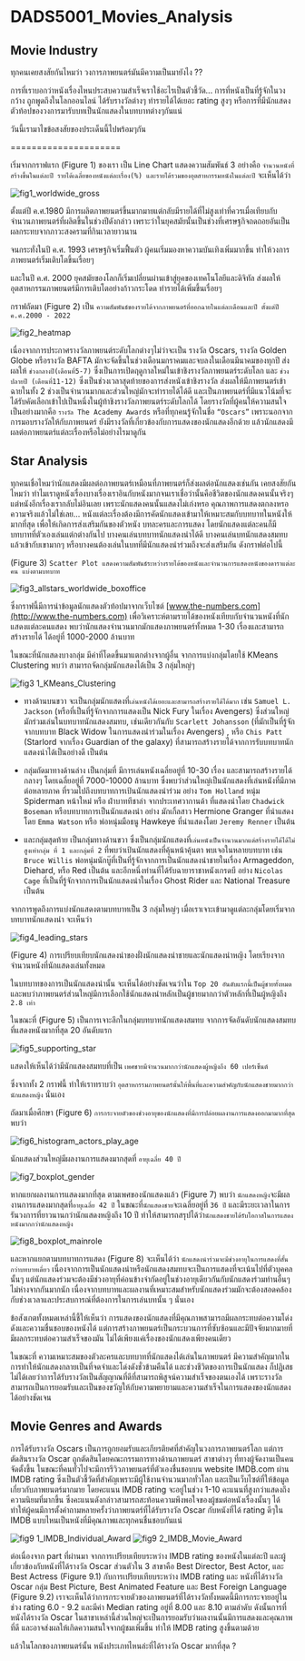 # DADS5001_Movies_Analysis

## Movie Industry
ทุกคนเคยสงสัยกันไหมว่า วงการภาพยนตร์มันมีความเป็นมายังไง ?? 

การที่เราบอกว่าหนังเรื่องไหนประสบความสำเร็จเราใช้อะไรเป็นตัวชี้วัด...
การที่หนังเป็นที่รู้จักในวงกว้าง ถูกพูดถึงในโลกออนไลน์ ได้รับรางวัลต่างๆ ทำรายได้ได้เยอะ rating สูงๆ หรือการที่มีนักแสดงตัวท้อปของวงการมารับบทเป็นนักแสดงในบทบาทต่างๆกันแน่

วันนี้เรามาไขข้อสงสัยของประเด็นนี้ไปพร้อมๆกัน

=====================

เริ่มจากกราฟแรก (Figure 1) ของเรา เป็น Line Chart แสดงความสัมพันธ์ 3 อย่างคือ `จำนวนหนังที่สร้างขึ้นในแต่ละปี รายได้เฉลี่ยของหนังแต่ละเรื่อง(%) และรายได้รวมของอุตสาหกรรมหนังในแต่ละปี` จะเห็นได้ว่า

![fig1_worldwide_gross](https://github.com/y-lims/DADS5001_Movies_Analysis/assets/65383312/3271a133-dc99-43c1-94d5-295151ea8d20)

ตั้งแต่ปี ค.ศ.1980 มีการผลิตภาพยนตร์ขึ้นมากมายแต่กลับมีรายได้ที่ไม่สูงเท่าที่ควรเมื่อเทียบกับจำนวนภาพยนตร์ที่ผลิตขึ้นในช่วงปีดังกล่าว เพราะว่าในยุคสมัยนั้นเป็นช่วงที่เศรษฐกิจถดถอยอันเป็นผลกระทบจากภาวะสงครามที่กินเวลายาวนาน 

จนกระทั่งในปี ค.ศ. 1993 เศรษฐกิจเริ่มฟื้นตัว ผู้คนเริ่มมองหาความบันเทิงเพิ่มมากขึ้น ทำให้วงการภาพยนตร์เริ่มเติบโตขึ้นเรื่อยๆ 

และในปี ค.ศ. 2000 ยุคสมัยของโลกก็เริ่มเปลี่ยนผ่านเข้าสู่ยุคของเทคโนโลยีและดิจิทัล ส่งผลให้อุตสาหกรรมภาพยนตร์มีการเติบโตอย่างก้าวกระโดด ทำรายได้เพิ่มขึ้นเรื่อยๆ


กราฟถัดมา (Figure 2) เป็น `ความสัมพันธ์ของรายได้จากภาพยนตร์ที่ออกฉายในแต่ละเดือนและปี ตั้งแต่ปี ค.ศ.2000 - 2022`

![fig2_heatmap](https://github.com/y-lims/DADS5001_Movies_Analysis/assets/65383312/3d81c195-1826-42e8-a48b-faa0e4bfc671)

เนื่องจากการประกาศรางวัลภาพยนต์ระดับโลกต่างๆไม่ว่าจะเป็น รางวัล Oscars, รางวัล Golden Globe หรือรางวัล BAFTA มักจะจัดขึ้นในช่วงเดือนมกราคมและจบลงในเดือนมีนาคมของทุกปี 
ส่งผลให้ `ช่วงกลางปี(เดือนที่5-7)` ซึ่งเป็นการเปิดฤดูกาลใหม่ในเข้าชิงรางวัลภาพยนตร์ระดับโลก และ `ช่วงปลายปี (เดือนที่11-12)` ซึ่งเป็นช่วงเวลาสุดท้ายของการส่งหนังเข้าชิงรางวัล ส่งผลให้มีภาพยนตร์เข้าฉายในทั้ง 2 ช่วงเป็นจำนวนมากและส่วนใหญ่มักจะทำรายได้ได้ดี และเป็นภาพยนตร์ที่มีแนวโน้มที่จะได้รับคัดเลือกเข้าไปเป็นหนึ่งในผู้ท้าชิงรางวัลภาพยนตร์ระดับโลกได้ โดยรางวัลที่ผู้คนให้ความสนใจเป็นอย่างมากคือ `รางวัล The Academy Awards` หรือที่ทุกคนรู้จักในชื่อ `“Oscars”` เพราะนอกจากการมอบรางวัลให้กับภาพยนตร์ ยังมีรางวัลที่เกี่ยวข้องกับการแสดงของนักแสดงอีกด้วย แล้วนักแสดงมีผลต่อภาพยนตร์แต่ละเรื่องหรือไม่อย่างไรมาดูกัน

## Star Analysis
ทุกคนเชื่อไหมว่านักแสดงมีผลต่อภาพยนตร์เหมือนที่ภาพยนตร์ก็ส่งผลต่อนักแสดงเช่นกัน เคยสงสัยกันไหมว่า ทำไมเราดูหนังเรื่องบางเรื่องเราอินกับหนังมากจนเราเชื่อว่านั้นคือชีวิตของนักแสดงคนนั้นจริงๆ แต่หนังอีกเรื่องเรากลับไม่อินเลย เพราะนักแสดงคนนั้นแสดงไม่เก่งหรอ คุณภาพการแสดงตกลงหรอ ความจริงแล้วไม่ใช่เลย... หนังแต่ละเรื่องต้องมีการคัดนักแสดงเข้ามาให้เหมาะสมกับบทบาทในหนังให้มากที่สุด เพื่อให้เกิดการส่งเสริมกันของตัวหนัง บทละครและการแสดง โดยนักแสดงแต่ละคนก็มีบทบาทที่ตัวเองเล่นแต่กต่างกันไป บางคนเล่นบทบาทนักแสดงนำได้ดี บางคนเล่นบทนักแสดงสมทบแล้วเข้ากับเขามากๆ หรือบางคนต้องเล่นในบทที่มีนักแสดงนำร่วมถึงจะส่งเสริมกัน ดังกราฟต่อไปนี้

(Figure 3) `Scatter Plot แสดงความสัมพันธ์ระหว่างรายได้ของหนังและจำนวนการแสดงหนังของดาราแต่ละคน แบ่งตามบทบาท` 

![fig3_allstars_worldwide_boxoffice](https://github.com/y-lims/DADS5001_Movies_Analysis/assets/65383312/efa30424-f734-465d-94c9-9d7419b91278)

ซึ่งกราฟนี้มีการนำข้อมูลนักแสดงตัวท้อปมาจากเว็บไซต์ [www.the-numbers.com](http://www.the-numbers.com) เพื่อวิเคราะห์ตามรายได้ของหนังเทียบกับจำนวนหนังที่นักแสดงแต่ละคนแสดง พบว่านักแสดงจำนวนมากมักแสดงภาพยนตร์ทั้งหมด 1-30 เรื่องและสามารถสร้างรายได้ ได้อยู่ที่ 1000-2000 ล้านบาท 

ในขณะที่นักแสดงบางกลุ่ม มีค่าที่โดดขึ้นมาแตกต่างจากผู้อื่น จากการแบ่งกลุ่มโดยใช้ KMeans Clustering พบว่า สามารถจัดกลุ่มนักแสดงได้เป็น 3 กลุ่มใหญ่ๆ 

![fig3 1_KMeans_Clustering](https://github.com/y-lims/DADS5001_Movies_Analysis/assets/65383312/b1d352e8-816f-4441-8be8-e3010ea3f88b)

- ทางด้านบนขวา จะเป็นกลุ่มนักแสดงที่`เล่นหนังได้เยอะและสามารถสร้างรายได้ได้มาก` เช่น `Samuel L. Jackson` (หรือที่เป็นที่รู้จักจากการแสดงเป็น Nick Fury ในเรื่อง Avengers) ซึ่งส่วนใหญ่มักร่วมเล่นในบทบาทนักแสดงสมทบ, เช่นเดียวกันกับ `Scarlett Johansson` (ที่มักเป็นที่รู้จักจากบทบาท Black Widow ในการแสดงนำร่วมในเรื่อง Avengers) , หรือ `Chis Patt` (Starlord จากเรื่อง Guardian of the galaxy) ที่สามารถสร้างรายได้จากการรับบทบาทนักแสดงนำได้เป็นอย่างดี เป็นต้น

- กลุ่มถัดมาทางด้านล่าง เป็นกลุ่มที่ มีการเล่นหนังเฉลี่ยอยู่ที่ 10-30 เรื่อง และสามารถสร้างรายได้กลางๆ โดยเฉลี่ยอยู่ที่ 7000-10000 ล้านบาท ซึ่งพบว่าส่วนใหญ่เป็นนักแสดงที่เล่นหนังที่มีภาคต่อหลายภาค ที่รวมไปถึงบทบาทการเป้นนักแสดงนำร่วม อย่าง `Tom Holland` หนุ่ม Spiderman หน้าใหม่ หรือ ฝ่าบาททีชาล่า จากประเทศวากานด้า ที่แสดงนำโดย `Chadwick Boseman` หรือบทบาทการเป็นนักแสดงนำ อย่าง มักเกิ้ลสาว Hermione Granger ที่นำแสดงโดย `Emma Watson` หรือ พ่อหนุ่มมือธนู Hawkeye ที่นำแสดงโดย `Jeremy Renner` เป็นต้น 

- และกลุ่มสุดท้าย เป็นกลุ่มทางด้านขวา ซึ่งเป็นกลุ่มนักแสดงที่`เล่นหนังเป็นจำนวนมากแต่สร้างรายได้ได้ไม่สูงเท่ากลุ่ม ที่ 1 และกลุ่มที่ 2` ที่พบว่าเป้นนักแสดงที่คุ้นหน้าคุ้นตา พบเจอในหลายบทบาท เช่น `Bruce Willis` พ่อหนุ่มนักบู๊ที่เป็นที่รู้จักจากการเป็นนักแสดงนำชายในเรื่อง Armageddon, Diehard, หรือ Red เป็นต้น และอีกหนึ่งท่านที่ได้รับฉายาราชาหนังเกรดบี อย่าง `Nicolas Cage` ที่เป็นที่รู้จักจากการเป็นนักแสดงนำในเรื่อง Ghost Rider และ National Treasure เป็นต้น

จากการพูดถึงการแบ่งนักแสดงตามบทบาทเป็น 3 กลุ่มใหญ่ๆ เมื่อเราเจาะเข้ามาดูแต่ละกลุ่มโดยเริ่มจากบทบาทนักแสดงนำ จะเห็นว่า 

![fig4_leading_stars](https://github.com/y-lims/DADS5001_Movies_Analysis/assets/65383312/51ffaa39-3133-4837-9e75-a4f326bcff46)

(Figure 4) การเปรียบเทียบนักแสดงนำของฝั่งนักแสดงนำชายและนักแสดงนำหญิง โดยเรียงจากจำนวนหนังที่นักแสดงเล่นทั้งหมด 

ในบทบาทของการเป็นนักแสดงนำนั้น จะเห็นได้อย่างชัดเจนว่าใน `Top 20 อันดับแรกนี้เป็นผู้ชายทั้งหมด` และพบว่าภาพยนตร์ส่วนใหญ่มีการเลือกใช้นักแสดงนำหลักเป็นผู้ชายมากกว่าตัวหลักที่เป็นผู้หญิงถึง `2.8 เท่า`

ในขณะที่ (Figure 5) เป็นการเจาะลึกในกลุ่มบทบาทนักแสดงสมทบ จากการจัดอันดับนักแสดงสมทบที่แสดงหนังมากที่สุด 20 อันดับแรก

![fig5_supporting_star](https://github.com/y-lims/DADS5001_Movies_Analysis/assets/65383312/f44a5c4b-bb26-4f34-8fbf-19b8a96647c9)

แสดงให้เห็นได้ว่ามีนักแสดงสมทบที่เป็น `เพศชายมีจำนวนมากกว่านักแสดงผู้หญิงถึง 60 เปอร์เซ็นต์`

ซึ่งจากทั้ง 2 กราฟนี้ ทำให้เราทราบว่า `อุตสาหกรรมภาพยนตร์นั้นให้พื้นที่และความสำคัญกับนักแสดงชายมากกว่านักแสดงหญิง` นั่นเอง

ถัดมาเมื่อศึกษา (Figure 6) `การกระจายตัวของช่วงอายุของนักแสดงที่มีการปล่อยผลงานการแสดงออกมามากที่สุด` พบว่า

![fig6_histogram_actors_play_age](https://github.com/y-lims/DADS5001_Movies_Analysis/assets/65383312/8afdd619-8b83-423c-bbef-44cf83cd944e)

นักแสดงส่วนใหญ่มีผลงานการแสดงมากสุดที่ `อายุเฉลี่ย 40 ปี` 

![fig7_boxplot_gender](https://github.com/y-lims/DADS5001_Movies_Analysis/assets/65383312/c58d33b6-fa24-4b3f-b4fc-386fd5f083f8)

หากแยกผลงานการแสดงมากที่สุด ตามเพศของนักแสดงแล้ว (Figure 7) พบว่า `นักแสดงหญิง`จะมีผลงานการแสดงมากสุดที่`อายุเฉลี่ย 42 ปี` ในขณะที่`นักแสดงชาย`จะเฉลี่ยอยู่ที่ `36 ปี` และมีระยะเวลาในการรันวงการที่ยาวนานกว่านักแสดงหญิงถึง 10 ปี ทำให้สามารถสรุปได้ว่า`นักแสดงชายได้รับโอกาสในการแสดงหนังมากกว่านักแสดงหญิง`

![fig8_boxplot_mainrole](https://github.com/y-lims/DADS5001_Movies_Analysis/assets/65383312/b62c4788-be23-4c6a-96dc-9823c9225a13)

และหากแยกตามบทบาทการแสดง (Figure 8) จะเห็นได้ว่า `นักแสดงนำร่วมจะมีช่วงอายุในการแสดงที่สั้นกว่าบทบาทเดี่ยว` เนื่องจากการเป็นนักแสดงนำหรือนักแสดงสมทบจะเป็นการแสดงที่จะเน้นไปที่ตัวบุคคลนั้นๆ แต่นักแสดงร่วมจะต้องมีช่วงอายุที่ค่อนข้างจำกัดอยู่ในช่วงอายุเดียวกันกับนักแสดงร่วมท่านอื่นๆ ไม่ห่างจากกันมากนัก เนื่องจากบทบาทและผลงานที่เหมาะสมสำหรับนักแสดงร่วมมักจะต้องสอดคล้องกับช่วงเวลาและประสบการณ์ที่ต้องการในการเล่นบทนั้น ๆ นั่นเอง

ข้อสังเกตทั้งหมดเหล่านี้ชี้ให้เห็นว่า การแสดงของนักแสดงที่มีคุณภาพสามารถมีผลกระทบต่อความโด่งดังและความชื่นชอบของหนังได้ แต่การสร้างภาพยนตร์เป็นกระบวนการที่ซับซ้อนและมีปัจจัยมากมายที่มีผลกระทบต่อความสำเร็จของมัน ไม่ได้เพียงแค่เรื่องของนักแสดงเพียงคนเดียว 

ในขณะที่ ความเหมาะสมของตัวละครและบทบาทที่นักแสดงได้เล่นในภาพยนตร์ มีความสำคัญมากในการทำให้นักแสดงกลายเป็นที่จดจำและโด่งดังชั่วข้ามคืนได้ และช่วงชีวิตของการเป็นนักแสดง ก็ปฏิเสธไม่ได้เลยว่าการได้รับรางวัลเป็นสัญญาณที่ดีที่สามารถพิสูจน์ความสำเร็จของตนเองได้ เพราะรางวัลสามารถเป็นการยอมรับและเป็นของขวัญให้กับความพยายามและความสำเร็จในการแสดงของนักแสดงได้อย่างชัดเจน

## Movie Genres and Awards
การได้รับรางวัล Oscars เป็นการถูกยอมรับและเกียรติยศที่สำคัญในวงการภาพยนตร์โลก แต่การตัดสินรางวัล Oscar ถูกตัดสินโดยคณะกรรมการทางด้านภาพยนตร์ สาขาต่างๆ ที่ทางผู้จัดงานเป็นคนจัดตั้งขึ้น ในขณะที่คนทั่วไปจะมีการรีวิวภาพยนตร์ที่ตัวเองชื่นชอบบน website IMDB.com ผ่าน IMDB rating ซึ่งเป็นตัวชี้วัดที่สำคัญเพราะมีผู้ใช้งานจำนวนมากทั่วโลก และเป็นเว็บไซต์ที่ให้ข้อมูลเกี่ยวกับภาพยนตร์มากมาย โดยคะแนน IMDB rating จะอยู่ในช่วง 1-10 คะแนนที่สูงกว่าแสดงถึงความนิยมที่มากขึ้น ซึ่งคะแนนดังกล่าวสามารถสะท้อนความพึงพอใจของผู้ชมต่อหนังเรื่องนั้นๆ ได้ ทำให้ผู้คนมีการตั้งคำถามหลายครั้งว่าภาพยนตร์ที่ได้รับรางวัล Oscar กับหนังที่ได้ rating ดีๆใน IMDB แบบไหนเป็นหนังที่มีคุณภาพและทุกคนชื่นชอบกันแน่

![fig9 1_IMDB_Individual_Award](https://github.com/y-lims/DADS5001_Movies_Analysis/assets/65383312/f27fb7c4-c0d6-4a59-96df-bc7247902bea)
![fig9 2_IMDB_Movie_Award](https://github.com/y-lims/DADS5001_Movies_Analysis/assets/65383312/cdb3a862-b7b3-401a-8140-d295e2f3bcd0)

ต่อเนื่องจาก part ที่ผ่านมา จากการเปรียบเทียบระหว่าง IMDB rating ของหนังในแต่ละปี และผู้เกี่ยวข้องกับหนังที่ได้รางวัล Oscar ส่วนตัวใน 3 สาขาคือ Best Director, Best Actor, และ Best Actress (Figure 9.1) กับการเปรียบเทียบระหว่าง IMDB rating และ หนังที่ได้รางวัล Oscar กลุ่ม Best Picture, Best Animated Feature และ Best Foreign Language (Figure 9.2) เราจะเห็นได้ว่าการกระจายตัวของภาพยนตร์ที่ได้รางวัลทั้งหมดนี้มีการกระจายอยู่ในช่วง rating 6.0 - 9.2 และมีค่า Median rating อยู่ที่ 8.00 และ 8.10 ตามลำดับ ดังนั้นการที่หนังได้รางวัล Oscar ในสาขาเหล่านี้ส่วนใหญ่จะเป็นการยอมรับว่าผลงานนั้นมีการแสดงและคุณภาพที่ดี และอาจส่งผลให้เกิดความสนใจจากผู้ชมเพิ่มขึ้น ทำให้ IMDB rating สูงขึ้นตามด้วย

แล้วในโลกของภาพยนตร์นั้น หนังประเภทไหนล่ะที่ได้รางวัล Oscar มากที่สุด ?




